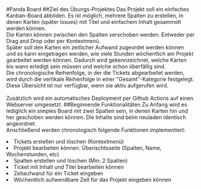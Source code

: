 #Panda Board
##Ziel des Übungs-Projektes
Das Projekt soll ein einfaches Kanban-Board abbilden. Es ist möglich, 
mehrere Spalten zu erstellen, in denen Karten (später Issues) mit Titel und einfachem
Inhalt gesammelt werden können. <br>
Die Karten können zwischen den Spalten verschoben werden. Entweder per Drag and Drop 
oder per Kontextmenü. <br>
Später soll den Karten ein zeitlicher Aufwand zugeordet werden können und es 
kann eingetragen werden, wie viele Stunden wöchentlich am Projekt gearbeitet werden können.
Dadurch wird gekennzeichnet, welche Karten bis wann erledigt sein müssen und welche
schon überfällig sind. <br>
Die chronologische Reihenfolge, in der die Tickets abgearbeitet werden, wird durch 
die vertikale Reihenfolge in einer "Gesamt"-Kategorie festgelegt.
Diese Übersicht ist nur verfügbar, wenn sie aktiv aufgerufen wird.
<br>
<br>
Zusätzlich wird ein automatisches Deployment per Github Actions auf einen Webserver
umgesetzt.
##Beginnende Funktionalitäten
Zu Anfang wird es lediglich ein simples Board mit zwei Spalten sein, in denen Karten
hin und her geschoben werden können. Die Inhalte sind beim neuladen identisch angeordnet.
<br>Anschließend werden chronologisch folgende Funktionen
implementiert:

<tr>
<li>Tickets erstellen und löschen (Kontextmenü)</li>
<li>Projekt bearbeiten können. Überischtsseite (Spalten, Name, Wochenstunden, etc)</li>
<li>Spalten erstellen und löschen (Min: 2 Spalten)</li>
<li>Ticket mit Inhalt und Titel bearbeiten können</li>
<li>Zeitaufwand für ein Ticket eingeben</li>
<li>Wöchentlich aufwendbare Zeit für das Projekt eingeben können</li>
</tr>






